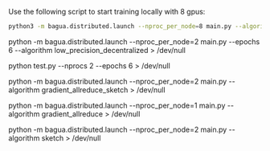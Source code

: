 Use the following script to start training locally with 8 gpus:

```bash
python3 -m bagua.distributed.launch --nproc_per_node=8 main.py --algorithm gradient_allreduce
```

python -m bagua.distributed.launch --nproc_per_node=2 main.py --epochs 6 --algorithm low_precision_decentralized > /dev/null

python test.py --nprocs 2 --epochs 6 > /dev/null

python -m bagua.distributed.launch --nproc_per_node=2 main.py --algorithm gradient_allreduce_sketch > /dev/null


python -m bagua.distributed.launch --nproc_per_node=1 main.py --algorithm gradient_allreduce > /dev/null


python -m bagua.distributed.launch --nproc_per_node=2 main.py --algorithm sketch > /dev/null